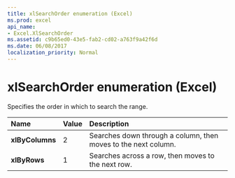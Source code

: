 ```yaml
---
title: xlSearchOrder enumeration (Excel)
ms.prod: excel
api_name:
- Excel.XlSearchOrder
ms.assetid: c9b65ed0-43e5-fab2-cd02-a763f9a42f6d
ms.date: 06/08/2017
localization_priority: Normal
---
```



# xlSearchOrder enumeration (Excel)

Specifies the order in which to search the range.



|Name|Value|Description|
|:-----|:-----|:-----|
| **xlByColumns**|2|Searches down through a column, then moves to the next column.|
| **xlByRows**|1|Searches across a row, then moves to the next row.|

